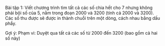 Bài tập 1:
Viết chương trình tìm tất cả các số chia hết cho 7 nhưng không phải bội số của 5, nằm trong đoạn 2000 và 3200 (tính cả 2000 và 3200). Các số thu được sẽ được in thành chuỗi trên một dòng, cách nhau bằng dấu phẩy.

Gợi ý:
Phạm vi: Duyệt qua tất cả các số từ 2000 đến 3200 (bao gồm cả hai số này)
